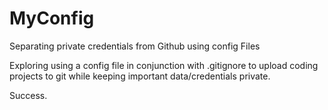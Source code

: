 # MyConfig
Separating private credentials from Github using config Files

Exploring using a config file in conjunction with .gitignore to upload coding projects to git while keeping important data/credentials private.

Success.
